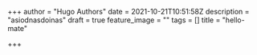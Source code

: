 +++
author = "Hugo Authors"
date = 2021-10-21T10:51:58Z
description = "asiodnasdoinas"
draft = true
feature_image = ""
tags = []
title = "hello-mate"

+++
